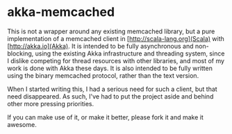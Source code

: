 akka-memcached
==============

This is not a wrapper around any existing memcached library, but a pure implementation of a memcached client in [http://scala-lang.org](Scala) with [http://akka.io](Akka).  It is intended to be fully asynchronous and non-blocking, using the existing Akka infrastructure and threading system, since I dislike competing for thread resources with other libraries, and most of my work is done with Akka these days.  It is also intended to be fully written using the binary memcached protocol, rather than the text version.

When I started writing this, I had a serious need for such a client, but that need disappeared.  As such, I've had to put the project aside and behind other more pressing priorities.

If you can make use of it, or make it better, please fork it and make it awesome.
